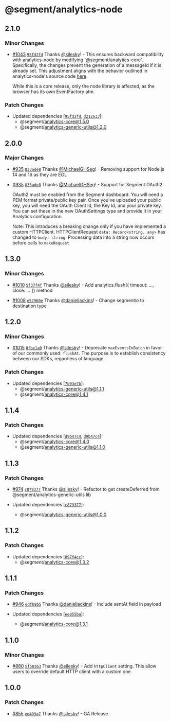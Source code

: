 # @segment/analytics-node

## 2.1.0

### Minor Changes

- [#1043](https://github.com/segmentio/analytics-next/pull/1043) [`95fd2fd`](https://github.com/segmentio/analytics-next/commit/95fd2fd801da26505ddcead96ffaa83aa4364994) Thanks [@silesky](https://github.com/silesky)! - This ensures backward compatibility with analytics-node by modifying '@segment/analytics-core'. Specifically, the changes prevent the generation of a messageId if it is already set. This adjustment aligns with the behavior outlined in analytics-node's source code [here](https://github.com/segmentio/analytics-node/blob/master/index.js#L195-L201).

  While this is a core release, only the node library is affected, as the browser has its own EventFactory atm.

### Patch Changes

- Updated dependencies [[`95fd2fd`](https://github.com/segmentio/analytics-next/commit/95fd2fd801da26505ddcead96ffaa83aa4364994), [`d212633`](https://github.com/segmentio/analytics-next/commit/d21263369d5980f4f57b13795524dbc345a02e5c)]:
  - @segment/analytics-core@1.5.0
  - @segment/analytics-generic-utils@1.2.0

## 2.0.0

### Major Changes

- [#935](https://github.com/segmentio/analytics-next/pull/935) [`833ade8`](https://github.com/segmentio/analytics-next/commit/833ade8571319a029f8e23511967ccb02d3496d4) Thanks [@MichaelGHSeg](https://github.com/MichaelGHSeg)! - Removing support for Node.js 14 and 16 as they are EOL

* [#935](https://github.com/segmentio/analytics-next/pull/935) [`833ade8`](https://github.com/segmentio/analytics-next/commit/833ade8571319a029f8e23511967ccb02d3496d4) Thanks [@MichaelGHSeg](https://github.com/MichaelGHSeg)! - Support for Segment OAuth2

  OAuth2 must be enabled from the Segment dashboard. You will need a PEM format
  private/public key pair. Once you've uploaded your public key, you will need
  the OAuth Client Id, the Key Id, and your private key. You can set these in
  the new OAuthSettings type and provide it in your Analytics configuration.

  Note: This introduces a breaking change only if you have implemented a custom
  HTTPClient. HTTPClientRequest `data: Record<string, any>` has changed to
  `body: string`. Processing data into a string now occurs before calls to
  `makeRequest`

## 1.3.0

### Minor Changes

- [#1010](https://github.com/segmentio/analytics-next/pull/1010) [`5f37f4f`](https://github.com/segmentio/analytics-next/commit/5f37f4f6ea15b2457e6edf11cc92ddbf0dd11736) Thanks [@silesky](https://github.com/silesky)! - Add analytics.flush({ timeout: ..., close: ... }) method

* [#1008](https://github.com/segmentio/analytics-next/pull/1008) [`e57960e`](https://github.com/segmentio/analytics-next/commit/e57960e84f5ce5b214dde09928bee6e6bdba3a69) Thanks [@danieljackins](https://github.com/danieljackins)! - Change segmentio to destination type

## 1.2.0

### Minor Changes

- [#1015](https://github.com/segmentio/analytics-next/pull/1015) [`8fbe1a0`](https://github.com/segmentio/analytics-next/commit/8fbe1a0d4cecff850c28b7da57f903c6df285231) Thanks [@silesky](https://github.com/silesky)! - Deprecate `maxEventsInBatch` in favor of our commonly used: `flushAt`. The purpose is to establish consistency between our SDKs, regardless of language.

### Patch Changes

- Updated dependencies [[`7b93e7b`](https://github.com/segmentio/analytics-next/commit/7b93e7b50fa293aebaf6767a44bf7708b231d5cd)]:
  - @segment/analytics-generic-utils@1.1.1
  - @segment/analytics-core@1.4.1

## 1.1.4

### Patch Changes

- Updated dependencies [[`d9b47c4`](https://github.com/segmentio/analytics-next/commit/d9b47c43e5e08efce14fe4150536ff60b8df91e0), [`d9b47c4`](https://github.com/segmentio/analytics-next/commit/d9b47c43e5e08efce14fe4150536ff60b8df91e0)]:
  - @segment/analytics-core@1.4.0
  - @segment/analytics-generic-utils@1.1.0

## 1.1.3

### Patch Changes

- [#974](https://github.com/segmentio/analytics-next/pull/974) [`c879377`](https://github.com/segmentio/analytics-next/commit/c87937720941ad830c5fdd76b0c049435a6ddec6) Thanks [@silesky](https://github.com/silesky)! - Refactor to get createDeferred from @segment/analytics-generic-utils lib

- Updated dependencies [[`c879377`](https://github.com/segmentio/analytics-next/commit/c87937720941ad830c5fdd76b0c049435a6ddec6)]:
  - @segment/analytics-generic-utils@1.0.0

## 1.1.2

### Patch Changes

- Updated dependencies [[`897f4cc`](https://github.com/segmentio/analytics-next/commit/897f4cc69de4cdd38efd0cd70567bfed0c454fec)]:
  - @segment/analytics-core@1.3.2

## 1.1.1

### Patch Changes

- [#946](https://github.com/segmentio/analytics-next/pull/946) [`edfb8b5`](https://github.com/segmentio/analytics-next/commit/edfb8b5c4463c2ccd336fdfc7c35d4cd711f5410) Thanks [@danieljackins](https://github.com/danieljackins)! - Include sentAt field in payload

- Updated dependencies [[`ee855ba`](https://github.com/segmentio/analytics-next/commit/ee855bad751c393a40dcbde7ae861f27d2b4da26)]:
  - @segment/analytics-core@1.3.1

## 1.1.0

### Minor Changes

- [#880](https://github.com/segmentio/analytics-next/pull/880) [`5f50363`](https://github.com/segmentio/analytics-next/commit/5f5036332a3b21d5eb5324c2ed332190b42b2318) Thanks [@silesky](https://github.com/silesky)! - Add `httpClient` setting. This allow users to override default HTTP client with a custom one.

## 1.0.0

### Patch Changes

- [#855](https://github.com/segmentio/analytics-next/pull/855) [`ee409a7`](https://github.com/segmentio/analytics-next/commit/ee409a7f36d82af359b3dc32d5ccc6a436cf8b6d) Thanks [@silesky](https://github.com/silesky)! - GA Release
